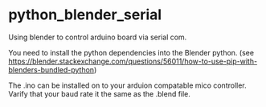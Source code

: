# python_blender_serial
Using blender to control arduino board via serial com.


You need to install the python dependencies into the Blender python. (see https://blender.stackexchange.com/questions/56011/how-to-use-pip-with-blenders-bundled-python)

The .ino can be installed on to your arduion compatable mico controller. Varify that your baud rate it the same as the .blend file.

